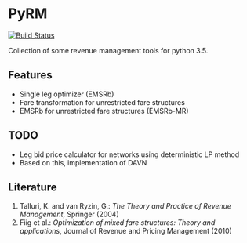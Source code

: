 # PyRM

[![Build Status](https://travis-ci.org/jdoepfert/PyRM2.svg?branch=master)](https://travis-ci.org/jdoepfert/PyRM2)

Collection of some revenue management tools for python 3.5. 

## Features

- Single leg optimizer (EMSRb)
- Fare transformation for unrestricted fare structures
- EMSRb for unrestricted fare structures (EMSRb-MR)

## TODO
 - Leg bid price calculator for networks using deterministic LP method
 - Based on this, implementation of DAVN

## Literature
1. Talluri, K. and van Ryzin, G.: _The Theory and Practice of Revenue Management_, Springer (2004)
2. Fiig et al.: _Optimization of mixed fare structures: Theory and applications_, Journal of Revenue and Pricing Management (2010)
 



